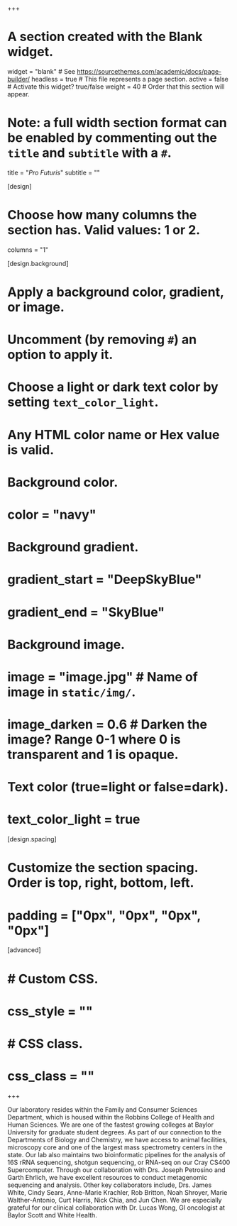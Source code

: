 +++
# A section created with the Blank widget.
widget = "blank"  # See https://sourcethemes.com/academic/docs/page-builder/
headless = true  # This file represents a page section.
active = false  # Activate this widget? true/false
weight = 40  # Order that this section will appear.

# Note: a full width section format can be enabled by commenting out the `title` and `subtitle` with a `#`.
title = "*Pro Futuris*"
subtitle = ""

[design]
  # Choose how many columns the section has. Valid values: 1 or 2.
  columns = "1"

[design.background]
  # Apply a background color, gradient, or image.
  #   Uncomment (by removing `#`) an option to apply it.
  #   Choose a light or dark text color by setting `text_color_light`.
  #   Any HTML color name or Hex value is valid.

  # Background color.
  # color = "navy"
  
  # Background gradient.
  # gradient_start = "DeepSkyBlue"
  # gradient_end = "SkyBlue"
  
  # Background image.
  # image = "image.jpg"  # Name of image in `static/img/`.
  # image_darken = 0.6  # Darken the image? Range 0-1 where 0 is transparent and 1 is opaque.

  # Text color (true=light or false=dark).
  # text_color_light = true

[design.spacing]
  # Customize the section spacing. Order is top, right, bottom, left.
  # padding = ["0px", "0px", "0px", "0px"]

[advanced]
#  # Custom CSS. 
#  css_style = ""
#  
#  # CSS class.
#  css_class = ""
+++


Our laboratory resides within the Family and Consumer Sciences Department, which is housed within the Robbins College of Health and Human Sciences. 
We are one of the fastest growing colleges at Baylor University for graduate student degrees. 
As part of our connection to the Departments of Biology and Chemistry, we have access to animal facilities, microscopy core and one of the largest mass spectrometry centers in the state. 
Our lab also maintains two bioinformatic pipelines for the analysis of 16S rRNA sequencing, shotgun sequencing, or RNA-seq on our Cray CS400 Supercomputer. 
Through our collaboration with Drs. Joseph Petrosino and Garth Ehrlich, we have excellent resources to conduct metagenomic sequencing and analysis. 
Other key collaborators include, Drs. James White, Cindy Sears, Anne-Marie Krachler, Rob Britton, Noah Shroyer, Marie Walther-Antonio, Curt Harris, Nick Chia, and Jun Chen. 
We are especially grateful for our clinical collaboration with Dr. Lucas Wong, GI oncologist at Baylor Scott and White Health. 
